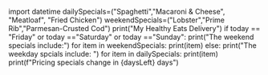 import datetime
dailySpecials=("Spaghetti","Macaroni & Cheese", "Meatloaf", "Fried Chicken")
weekendSpecials=("Lobster","Prime Rib","Parmesan-Crusted Cod")
print("My Healthy Eats Delivery")
if today == "Friday" or today =="Saturday" or today =="Sunday":
print("The weekend specials include:")
for item in weekendSpecials:
print(item)
else:
print("The weekday spcials include: ")
for item in dailySpecials:
print(item)
print(f"Pricing specials change in {daysLeft} days")
